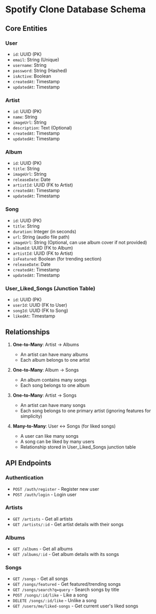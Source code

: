 # Spotify Clone Database Schema

## Core Entities

### User
- `id`: UUID (PK)
- `email`: String (Unique)
- `username`: String
- `password`: String (Hashed)
- `isActive`: Boolean
- `createdAt`: Timestamp
- `updatedAt`: Timestamp

### Artist
- `id`: UUID (PK)
- `name`: String
- `imageUrl`: String
- `description`: Text (Optional)
- `createdAt`: Timestamp
- `updatedAt`: Timestamp

### Album
- `id`: UUID (PK)
- `title`: String
- `imageUrl`: String
- `releaseDate`: Date
- `artistId`: UUID (FK to Artist)
- `createdAt`: Timestamp
- `updatedAt`: Timestamp

### Song
- `id`: UUID (PK)
- `title`: String
- `duration`: Integer (in seconds)
- `url`: String (audio file path)
- `imageUrl`: String (Optional, can use album cover if not provided)
- `albumId`: UUID (FK to Album)
- `artistId`: UUID (FK to Artist)
- `isFeatured`: Boolean (for trending section)
- `releaseDate`: Date
- `createdAt`: Timestamp
- `updatedAt`: Timestamp

### User_Liked_Songs (Junction Table)
- `id`: UUID (PK)
- `userId`: UUID (FK to User)
- `songId`: UUID (FK to Song)
- `likedAt`: Timestamp

## Relationships

1. **One-to-Many**: Artist → Albums
   - An artist can have many albums
   - Each album belongs to one artist

2. **One-to-Many**: Album → Songs
   - An album contains many songs
   - Each song belongs to one album

3. **One-to-Many**: Artist → Songs
   - An artist can have many songs
   - Each song belongs to one primary artist (ignoring features for simplicity)

4. **Many-to-Many**: User ↔ Songs (for liked songs)
   - A user can like many songs
   - A song can be liked by many users
   - Relationship stored in User_Liked_Songs junction table

## API Endpoints

### Authentication
- `POST /auth/register` - Register new user
- `POST /auth/login` - Login user

### Artists
- `GET /artists` - Get all artists
- `GET /artists/:id` - Get artist details with their songs

### Albums
- `GET /albums` - Get all albums
- `GET /albums/:id` - Get album details with its songs

### Songs
- `GET /songs` - Get all songs
- `GET /songs/featured` - Get featured/trending songs
- `GET /songs/search?q=query` - Search songs by title
- `POST /songs/:id/like` - Like a song
- `DELETE /songs/:id/like` - Unlike a song
- `GET /users/me/liked-songs` - Get current user's liked songs

